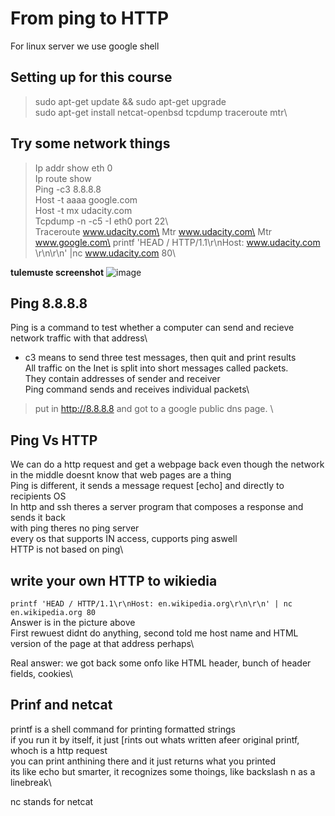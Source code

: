 # From ping to HTTP

For linux server we use google shell

## Setting up for this course
> sudo apt-get update && sudo apt-get upgrade\
> sudo apt-get install netcat-openbsd tcpdump traceroute mtr\

## Try some network things
> Ip addr show eth 0	\
> Ip route show	\
> Ping -c3 8.8.8.8\
> Host -t aaaa google.com\
> Host -t mx udacity.com\
> Tcpdump -n -c5 -I eth0 port 22\	
> Traceroute www.udacity.com\
> Mtr www.udacity.com\
> Mtr www.google.com\
> printf 'HEAD / HTTP/1.1\r\nHost: www.udacity.com \r\n\r\n' \|nc www.udacity.com 80\	

**tulemuste screenshot**
![image](https://user-images.githubusercontent.com/115159762/206249096-7e66176f-57df-4761-a521-c1bc3e689793.png)

## Ping 8.8.8.8
Ping is a command to test whether a computer can send and recieve network traffic with that address\
- c3 means to send three test messages, then quit and print results\
All traffic on the Inet is split into short messages called packets.\
They contain addresses of sender and receiver\
Ping command sends and receives individual packets\
> put in http://8.8.8.8 and got to a google public dns page. \

## Ping Vs HTTP
We can do a http request and get a webpage back even though the network in the middle doesnt know that web pages are a thing\
Ping is different, it sends a message request [echo] and directly to recipients OS\
In http and ssh theres a server program that composes a response and sends it back\
with ping theres no ping server\
every os that supports IN access, cupports ping aswell\
HTTP is not based on ping\

## write your own HTTP to wikiedia
`printf 'HEAD / HTTP/1.1\r\nHost: en.wikipedia.org\r\n\r\n' | nc en.wikipedia.org 80`\
Answer is in the picture above\
First rewuest didnt do anything, second told me host name and HTML version of the page at that address perhaps\

Real answer: we got back some onfo like HTML header, bunch of header fields, cookies\

## Prinf and netcat
printf is a shell command for printing formatted strings\
if you run it by itself, it just [rints out whats written afeer original printf, whoch is a http request\
you can print anthining there and it just returns what you printed\
its like echo but smarter, it recognizes some thoings, like backslash n as a linebreak\

nc stands for netcat









